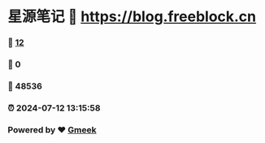 # 星源笔记 :link: https://blog.freeblock.cn 
### :page_facing_up: [12](https://blog.freeblock.cn/tag.html) 
### :speech_balloon: 0 
### :hibiscus: 48536 
### :alarm_clock: 2024-07-12 13:15:58 
### Powered by :heart: [Gmeek](https://github.com/Meekdai/Gmeek)
